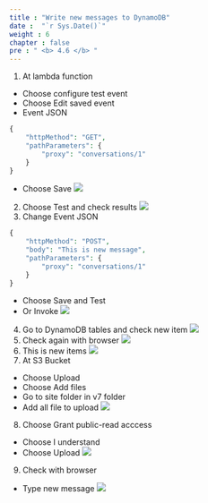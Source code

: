 ```yaml
---
title : "Write new messages to DynamoDB"
date :  "`r Sys.Date()`" 
weight : 6
chapter : false
pre : " <b> 4.6 </b> "
---
```

1. At lambda function
- Choose configure test event
- Choose Edit saved event
- Event JSON
```php
{
    "httpMethod": "GET",
    "pathParameters": {
        "proxy": "conversations/1"
    }
}
```
- Choose Save
![](../../WorkShop2/04.dynamodb/4.6.new-messages/139.png?featherlight=false&width=90pc)
2. Choose Test and check results
![](../../WorkShop2/04.dynamodb/4.6.new-messages/140.png?featherlight=false&width=90pc)
3. Change Event JSON
```php
{
    "httpMethod": "POST",
    "body": "This is new message",
    "pathParameters": {
        "proxy": "conversations/1"
    }
}
```
- Choose Save and Test
- Or Invoke
![](../../WorkShop2/04.dynamodb/4.6.new-messages/141.png?featherlight=false&width=90pc)
4. Go to DynamoDB tables and check new item 
![](../../WorkShop2/04.dynamodb/4.6.new-messages/142.png?featherlight=false&width=90pc)
5. Check again with browser
![](../../WorkShop2/04.dynamodb/4.6.new-messages/143.png?featherlight=false&width=90pc)
6. This is new items
![](../../WorkShop2/04.dynamodb/4.6.new-messages/144.png?featherlight=false&width=90pc)
7. At S3 Bucket
- Choose Upload
- Choose Add files
- Go to site folder in v7 folder 
- Add all file to upload
![](../../WorkShop2/04.dynamodb/4.6.new-messages/145.png?featherlight=false&width=90pc)
8. Choose Grant public-read acccess
- Choose I understand     
- Choose Upload
![](../../WorkShop2/04.dynamodb/4.6.new-messages/146.png?featherlight=false&width=90pc)
9. Check with browser
- Type new message
![](../../WorkShop2/04.dynamodb/4.6.new-messages/147.png?featherlight=false&width=90pc)